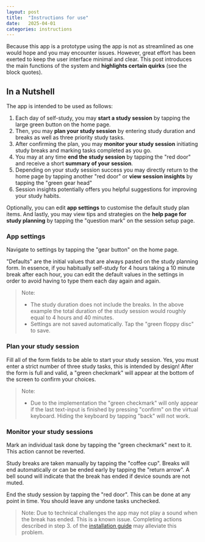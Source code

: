 ```yaml
---
layout: post
title:  "Instructions for use"
date:   2025-04-01
categories: instructions
---
```


Because this app is a prototype using the app is not as streamlined as one would hope and you may encounter issues.
However, great effort has been exerted to keep the user interface minimal and clear.
This post introduces the main functions of the system and **highlights certain quirks** (see the block quotes).

## In a Nutshell

The app is intended to be used as follows:

1. Each day of self-study, you may **start a study session** by tapping the large green button on the home page.
2. Then, you may **plan your study session** by entering study duration and breaks as well as three priority study tasks.
3. After confirming the plan, you may **monitor your study session** initiating study breaks and marking tasks completed as you go.
4. You may at any time **end the study session** by tapping the "red door" and receive a short **summary of your session**.
5. Depending on your study session success you may directly return to the home page by tapping another "red door" or **view session insights** by tapping the "green gear head"
6. Session insights potentially offers you helpful suggestions for improving your study habits.

Optionally, you can edit **app settings** to customise the default study plan items.
And lastly, you may view tips and strategies on the **help page for study planning** by tapping the "question mark" on the session setup page.

### App settings

Navigate to settings by tapping the "gear button" on the home page.

"Defaults" are the initial values that are always pasted on the study planning form.
In essence, if you habitually self-study for 4 hours taking a 10 minute break after each hour, you can edit the default values in the settings in order to avoid having to type them each day again and again.

> Note:
> - The study duration does not include the breaks. In the above example the total duration of the study session would roughly equal to 4 hours and 40 minutes.
> - Settings are not saved automatically. Tap the "green floppy disc" to save.

### Plan your study session

Fill all of the form fields to be able to start your study session. Yes, you must enter a strict number of three study tasks, this is intended by design!
After the form is full and valid, a "green checkmark" will appear at the bottom of the screen to confirm your choices. 

> Note:
> - Due to the implementation the "green checkmark" will only appear if the last text-input is finished by pressing "confirm" on the virtual keyboard. Hiding the keyboard by tapping "back" will not work.

### Monitor your study sessions

Mark an individual task done by tapping the "green checkmark" next to it. This action cannot be reverted.

Study breaks are taken manually by tapping the "coffee cup". Breaks will end automatically or can be ended early by tapping the "return arrow". A bell sound will indicate that the break has ended if device sounds are not muted.

End the study session by tapping the "red door". This can be done at any point in time. You should leave any undone tasks unchecked.

> Note:
> Due to technical challenges the app may not play a sound when the break has ended. This is a known issue. Completing actions described in step 3. of the [installation guide](https://etex99.github.io/procrastinot_prototype/instructions/2025/04/01/installation-guide.html) may alleviate this problem.
